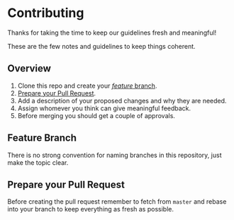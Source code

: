 # Contributing

Thanks for taking the time to keep our guidelines fresh and meaningful!

These are the few notes and guidelines to keep things coherent.

## Overview

1. Clone this repo and create your [_feature_ branch](#feature-branch).
2. [Prepare your Pull Request](#prepare-your-pull-request).
3. Add a description of your proposed changes and why they are needed.
4. Assign whomever you think can give meaningful feedback.
5. Before merging you should get a couple of approvals.

## Feature Branch

There is no strong convention for naming branches in this repository, just
make the topic clear.

## Prepare your Pull Request

Before creating the pull request remember to fetch from `master` and rebase
into your branch to keep everything as fresh as possible.
